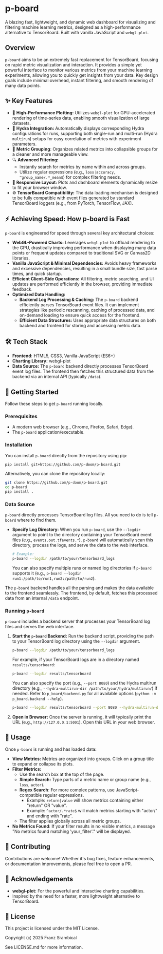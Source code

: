 # p-board

<!-- TODO: Add badges here: e.g., build status, version, license -->
<!-- TODO: Add license badge: [![License: MIT](https://img.shields.io/badge/License-MIT-yellow.svg)](https://opensource.org/licenses/MIT) -->
A blazing fast, lightweight, and dynamic web dashboard for visualizing and filtering machine learning metrics, designed as a high-performance alternative to TensorBoard. Built with vanilla JavaScript and `webgl-plot`.

<!-- TODO: 🖼 Add a screenshot or GIF of p-board in action here! -->
<!-- <p align="center">
  <img src="docs/screenshot.png" alt="p-board screenshot" width="700"/>
</p> -->

## Overview

`p-board` aims to be an extremely fast replacement for TensorBoard, focusing on rapid metric visualization and interaction. It provides a simple yet powerful interface to monitor various metrics from your machine learning experiments, allowing you to quickly get insights from your data. Key design goals include minimal overhead, instant filtering, and smooth rendering of many data points.

## ✨ Key Features

*   🚀 **High-Performance Plotting:** Utilizes `webgl-plot` for GPU-accelerated rendering of time-series data, enabling smooth visualization of large datasets.
*   🐙 **Hydra Integration:** Automatically displays corresponding Hydra configurations for runs, supporting both single-run and multi-run (Hydra `multirun`) setups for easy correlation of metrics with experiment parameters.
*   📂 **Metric Grouping:** Organizes related metrics into collapsible groups for a cleaner and more manageable view.
*   🔍 **Advanced Filtering:**
    *   Instantly search for metrics by name within and across groups.
    *   Utilize regular expressions (e.g., `loss|accuracy`, `^group_name/.*_mean$`) for complex filtering needs.
*   📐 **Responsive Layout:** Plots and dashboard elements dynamically resize to fit your browser window.
*   ⚙️ **TensorBoard Compatibility:** The data loading mechanism is designed to be fully compatible with event files generated by standard TensorBoard loggers (e.g., from PyTorch, TensorFlow, JAX).

## ⚡ Achieving Speed: How p-board is Fast

`p-board` is engineered for speed through several key architectural choices:

*   **WebGL-Powered Charts:** Leverages `webgl-plot` to offload rendering to the GPU, drastically improving performance when displaying many data points or frequent updates compared to traditional SVG or Canvas2D libraries.
*   **Vanilla JavaScript & Minimal Dependencies:** Avoids heavy frameworks and excessive dependencies, resulting in a small bundle size, fast parse times, and quick startup.
*   **Efficient Client-Side Operations:** All filtering, metric searching, and UI updates are performed efficiently in the browser, providing immediate feedback.
*   **Optimized Data Handling:**
    *   **Backend Log Processing & Caching:** The `p-board` backend efficiently parses TensorBoard event files. It can implement strategies like periodic rescanning, caching of processed data, and on-demand loading to ensure quick access for the frontend.
    *   **Efficient Data Structures:** Uses appropriate data structures on both backend and frontend for storing and accessing metric data.

## 🛠️ Tech Stack

*   **Frontend:** HTML5, CSS3, Vanilla JavaScript (ES6+)
*   **Charting Library:** webgl-plot
*   **Data Source:** The `p-board` backend directly processes TensorBoard event log files. The frontend then fetches this structured data from the backend via an internal API (typically `/data`).

## 🚀 Getting Started

Follow these steps to get `p-board` running locally.

### Prerequisites

*   A modern web browser (e.g., Chrome, Firefox, Safari, Edge).
*   The `p-board` application/executable.

### Installation

You can install `p-board` directly from the repository using pip:
```bash
pip install git+https://github.com/p-doom/p-board.git
```
Alternatively, you can clone the repository locally:
```bash
git clone https://github.com/p-doom/p-board.git
cd p-board
pip install .
```

### Data Source

`p-board` directly processes TensorBoard log files. All you need to do is tell `p-board` where to find them.

*   **Specify Log Directory:** When you run `p-board`, use the `--logdir` argument to point to the directory containing your TensorBoard event files (e.g., `events.out.tfevents.*`). `p-board` will automatically scan this directory, process the logs, and serve the data to the web interface.
    ```bash
    # Example:
    p-board --logdir /path/to/your/tensorboard_logs
    ```
    You can also specify multiple runs or named log directories if `p-board` supports it (e.g., `p-board --logdir run1:/path/to/run1,run2:/path/to/run2`).

The `p-board` backend handles all the parsing and makes the data available to the frontend seamlessly. The frontend, by default, fetches this processed data from an internal `/data` endpoint.

### Running `p-board`

`p-board` includes a backend server that processes your TensorBoard log files and serves the web interface.

1.  **Start the `p-board` Backend:**
    Run the backend script, providing the path to your TensorBoard log directory using the `--logdir` argument.
    ```bash
    p-board --logdir /path/to/your/tensorboard_logs
    ```
    For example, if your TensorBoard logs are in a directory named `results/tensorboard`:
    ```bash
    p-board --logdir results/tensorboard
    ```
    You can also specify the port (e.g., `--port 8080`) and the Hydra multirun directory (e.g., `--hydra-multirun-dir /path/to/your/hydra/multirun/`) if needed. Refer to `p_board/backend.py` for all available options (`python -m p_board.backend --help`).
    ```bash
    p-board --logdir results/tensorboard --port 8080 --hydra-multirun-dir path/to/hydra/outputs/multirun/
    ```
2.  **Open in Browser:** Once the server is running, it will typically print the URL (e.g., `http://127.0.0.1:5001`). Open this URL in your web browser.

## 📖 Usage

Once `p-board` is running and has loaded data:

*   **View Metrics:** Metrics are organized into groups. Click on a group title to expand or collapse its plots.
*   **Filter Metrics:**
    *   Use the search box at the top of the page.
    *   **Simple Search:** Type parts of a metric name or group name (e.g., `loss`, `actor`).
    *   **Regex Search:** For more complex patterns, use JavaScript-compatible regular expressions.
        *   Example: `return|value` will show metrics containing either "return" OR "value".
        *   Example: `^actor/.*rate$` will match metrics starting with "actor/" and ending with "rate".
    *   The filter applies globally across all metric groups.
*   **No Metrics Found:** If your filter results in no visible metrics, a message "No metrics found matching 'your_filter'." will be displayed.

## 🤝 Contributing

Contributions are welcome! Whether it's bug fixes, feature enhancements, or documentation improvements, please feel free to open a PR.


## 🙏 Acknowledgements

*   **webgl-plot:** For the powerful and interactive charting capabilities.
*   Inspired by the need for a faster, more lightweight alternative to TensorBoard.

## 📜 License

This project is licensed under the MIT License.

Copyright (c) 2025 Franz Srambical

See LICENSE.md for more information.